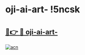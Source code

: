 # oji-ai-art- !5ncsk

# <h2><a href="https://5jkaa5.esa.edu.pl?title=oji-ai-art-&ref=5ncsk">🔗👉 🔴 oji-ai-art-</a></h2>

[![acn](https://github.com/user-attachments/assets/0f9c940e-d8b0-45ae-aac7-cd30a18b3e1c)](https://5jkaa5.esa.edu.pl?title=oji-ai-art-&ref=5ncsk)


